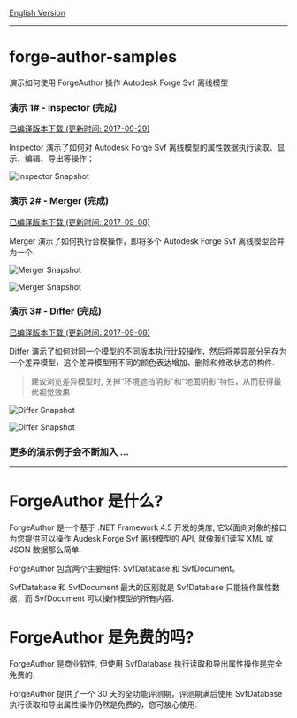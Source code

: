 
[English Version](README.md)

----

# forge-author-samples
演示如何使用 ForgeAuthor 操作 Autodesk Forge Svf 离线模型

### 演示 1# - Inspector (完成)

[已编译版本下载 (更新时间: 2017-09-29)](http://pan.baidu.com/s/1hrJTBz2)

Inspector 演示了如何对 Autodesk Forge Svf 离线模型的属性数据执行读取、显示、编辑、导出等操作；

![Inspector Snapshot](docs/images/inspector1.png) 


### 演示 2# - Merger (完成)

[已编译版本下载 (更新时间: 2017-09-08)](http://pan.baidu.com/s/1slLmrFn)

Merger 演示了如何执行合模操作，即将多个 Autodesk Forge Svf 离线模型合并为一个.

![Merger Snapshot](docs/images/merger1.png) 

![Merger Snapshot](docs/images/merger2.png) 

### 演示 3# - Differ (完成)

[已编译版本下载 (更新时间: 2017-09-08)](http://pan.baidu.com/s/1jIcfscY)

Differ 演示了如何对同一个模型的不同版本执行比较操作，然后将差异部分另存为一个差异模型，这个差异模型用不同的颜色表达增加、删除和修改状态的构件.

>建议浏览差异模型时, 关掉“环境遮挡阴影”和“地面阴影”特性，从而获得最优视觉效果

![Differ Snapshot](docs/images/differ1.png) 

![Differ Snapshot](docs/images/differ2.png) 

### 更多的演示例子会不断加入 ...

----

# ForgeAuthor 是什么?

ForgeAuthor 是一个基于 .NET Framework 4.5 开发的类库, 它以面向对象的接口为您提供可以操作 Audesk Forge Svf 离线模型的 API, 就像我们读写 XML 或 JSON 数据那么简单.

ForgeAuthor 包含两个主要组件: SvfDatabase 和 SvfDocument。

SvfDatabase 和 SvfDocument 最大的区别就是 SvfDatabase 只能操作属性数据，而 SvfDocument 可以操作模型的所有内容.

# ForgeAuthor 是免费的吗?
ForgeAuthor 是商业软件, 但使用 SvfDatabase 执行读取和导出属性操作是完全免费的.

ForgeAuthor 提供了一个 30 天的全功能评测期，评测期满后使用 SvfDatabase 执行读取和导出属性操作仍然是免费的，您可放心使用.
